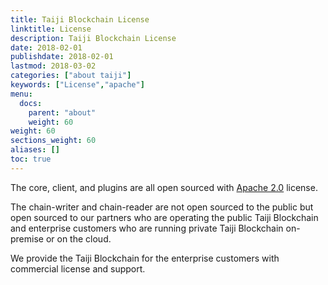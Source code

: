 ```yaml
---
title: Taiji Blockchain License
linktitle: License
description: Taiji Blockchain License
date: 2018-02-01
publishdate: 2018-02-01
lastmod: 2018-03-02
categories: ["about taiji"]
keywords: ["License","apache"]
menu:
  docs:
    parent: "about"
    weight: 60
weight: 60
sections_weight: 60
aliases: []
toc: true
---
```


The core, client, and plugins are all open sourced with [Apache 2.0][] license. 

The chain-writer and chain-reader are not open sourced to the public but open sourced to our partners who are operating the public Taiji Blockchain and enterprise customers who are running private Taiji Blockchain on-premise or on the cloud.

We provide the Taiji Blockchain for the enterprise customers with commercial license and support. 

[Apache 2.0]: http://www.apache.org/licenses/LICENSE-2.0


